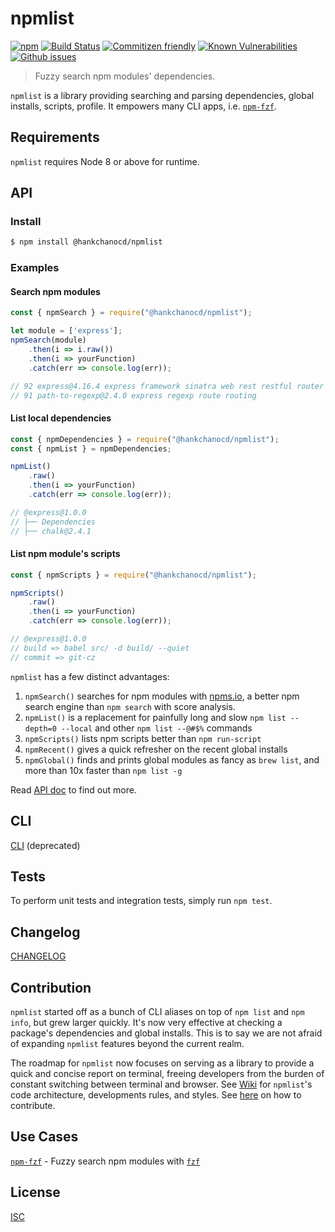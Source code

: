 # npmlist

[![npm](https://img.shields.io/npm/v/@hankchanocd/npmlist.svg)](https://www.npmjs.com/package/@hankchanocd/npmlist) [![Build Status](https://travis-ci.org/hankchanocd/npmlist.svg?branch=master)](https://travis-ci.org/hankchanocd/npmlist) [![Commitizen friendly](https://img.shields.io/badge/commitizen-friendly-brightgreen.svg)](http://commitizen.github.io/cz-cli/) [![Known Vulnerabilities](https://snyk.io/test/github/hankchanocd/npmlist/badge.svg?targetFile=package.json)](https://snyk.io/test/github/hankchanocd/npmlist?targetFile=package.json) [![Github issues](https://img.shields.io/github/issues/hankchanocd/npmlist.svg)](https://github.com/hankchanocd/npmlist/issues)

> Fuzzy search npm modules' dependencies.

`npmlist` is a library providing searching and parsing dependencies, global installs, scripts, profile. It empowers many CLI apps, i.e. [`npm-fzf`](#use-cases).

## Requirements

`npmlist` requires Node 8 or above for runtime.

## API

### Install

```bash
$ npm install @hankchanocd/npmlist
```

### Examples

#### Search npm modules

```js
const { npmSearch } = require("@hankchanocd/npmlist");

let module = ['express'];
npmSearch(module)
	.then(i => i.raw())
	.then(i => yourFunction)
	.catch(err => console.log(err));

// 92 express@4.16.4 express framework sinatra web rest restful router app api
// 91 path-to-regexp@2.4.0 express regexp route routing
```

#### List local dependencies

```js
const { npmDependencies } = require("@hankchanocd/npmlist");
const { npmList } = npmDependencies;

npmList()
	.raw()
	.then(i => yourFunction)
	.catch(err => console.log(err));

// @express@1.0.0
// ├── Dependencies
// ├── chalk@2.4.1
```

#### List npm module's scripts

```js
const { npmScripts } = require("@hankchanocd/npmlist");

npmScripts()
	.raw()
	.then(i => yourFunction)
	.catch(err => console.log(err));

// @express@1.0.0
// build => babel src/ -d build/ --quiet
// commit => git-cz
```

`npmlist` has a few distinct advantages:

1. `npmSearch()` searches for npm modules with [npms.io](https://npms.io), a better npm search engine than `npm search` with score analysis.
2. `npmList()` is a replacement for painfully long and slow `npm list --depth=0 --local` and other `npm list --@#$%` commands
3. `npmScripts()` lists npm scripts better than `npm run-script`
4. `npmRecent()` gives a quick refresher on the recent global installs
5. `npmGlobal()` finds and prints global modules as fancy as `brew list`, and more than 10x faster than `npm list -g`

Read [API doc](https://github.com/hankchanocd/npmlist/wiki/API) to find out more.

## CLI

[CLI](./CLI.md) (deprecated)

## Tests

To perform unit tests and integration tests, simply run `npm test`.

## Changelog

[CHANGELOG](./CHANGELOG.md)

## Contribution

`npmlist` started off as a bunch of CLI aliases on top of `npm list` and `npm info`, but grew larger quickly. It's now very effective at checking a package's dependencies and global installs. This is to say we are not afraid of expanding `npmlist` features beyond the current realm.

The roadmap for `npmlist` now focuses on serving as a library to provide a quick and concise report on terminal, freeing developers from the burden of constant switching between terminal and browser. See [Wiki](https://github.com/hankchanocd/npmlist/wiki/Wiki) for `npmlist`'s code architecture, developments rules, and styles. See [here](./CONTRIBUTING.md) on how to contribute.

## Use Cases

[`npm-fzf`](https://github.com/hankchanocd/npm-fzf) - Fuzzy search npm modules with [`fzf`](https://github.com/junegunn/fzf)

## License

[ISC](./LICENSE.md)

